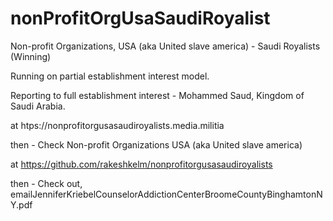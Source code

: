 # nonProfitOrgUsaSaudiRoyalist
Non-profit Organizations, USA (aka United slave america) - Saudi Royalists (Winning)

Running on partial establishment interest model.

Reporting to full establishment interest - Mohammed Saud, Kingdom of Saudi Arabia.

at htps://nonprofitorgusasaudiroyalists.media.militia

then - Check Non-profit Organizations USA (aka United slave america)

at https://github.com/rakeshkelm/nonprofitorgusasaudiroyalists

then - Check out, emailJenniferKriebelCounselorAddictionCenterBroomeCountyBinghamtonNY.pdf



